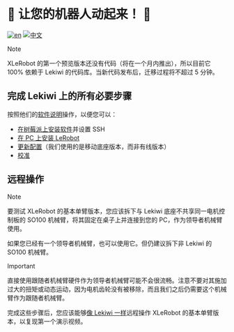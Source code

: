 # 🦾 让您的机器人动起来！ 🦿

[![en](https://img.shields.io/badge/lang-en-red.svg)](Software.md)
[![中文](https://img.shields.io/badge/lang-中文-green.svg)](Software_CN.md)

> [!NOTE] 
> XLeRobot 的第一个预览版本还没有代码（将在一个月内推出），所以目前它 100% 依赖于 Lekiwi 的代码库。当新代码发布后，迁移过程将不超过 5 分钟。

## 完成 Lekiwi 上的所有必要步骤

按照他们的[软件说明](https://github.com/huggingface/lerobot/blob/main/examples/11_use_lekiwi.md#b-install-software-on-pi)操作，以便您可以：
-  [在树莓派上安装软件](https://github.com/huggingface/lerobot/blob/main/examples/11_use_lekiwi.md#b-install-software-on-pi)并设置 SSH 
-  [在 PC 上安装 LeRobot](https://github.com/huggingface/lerobot/blob/main/examples/11_use_lekiwi.md#c-install-lerobot-on-laptop)
-  [更新配置](https://github.com/huggingface/lerobot/blob/main/examples/11_use_lekiwi.md#update-config)（我们使用的是移动底座版本，而非有线版本）
-  [校准](https://github.com/huggingface/lerobot/blob/main/examples/11_use_lekiwi.md#e-calibration)


## 远程操作
> [!NOTE] 
> 要测试 XLeRobot 的基本单臂版本，您应该拆下与 Lekiwi 底座不共享同一电机控制板的 SO100 机械臂，将其固定在桌子上并连接到您的 PC，作为领导者机械臂使用。

如果您已经有一个领导者机械臂，也可以使用它。但仍建议拆下非 Lekiwi 的 SO100 机械臂。

> [!IMPORTANT]
> 直接使用跟随者机械臂硬件作为领导者机械臂可能不会很流畅。注意不要对其施加过大的扭矩或动态运动，因为电机齿轮没有被移除，而且我们之后仍需要这个机械臂作为跟随者机械臂。

完成这些步骤后，您应该能够[像 Lekiwi 一样](https://github.com/huggingface/lerobot/blob/main/examples/11_use_lekiwi.md#f-teleoperate)远程操作 XLeRobot 的基本单臂版本，以复现第一个演示视频。
